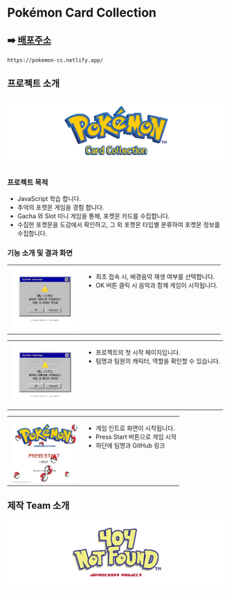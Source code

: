 # Pokémon Card Collection

## ➡️ [배포주소](https://pokemon-cc.netlify.app/)

```bash
https://pokemon-cc.netlify.app/
```

## 프로젝트 소개

![팀로고](/public/readme/gamelogo.png)

### 프로젝트 목적

- JavaScript 학습 합니다.
- 추억의 포켓몬 게임을 경험 합니다.
- Gacha 와 Slot 미니 게임을 통해, 포켓몬 카드를 수집합니다.
- 수집한 포켓몬을 도감에서 확인하고, 그 외 포켓몬 타입별 분류하여 포켓몬 정보를 수집합니다.

### 기능 소개 및 결과 화면

<table>
  <tr>
    <td width="160" align="center" valign="top">
      <img src="/public/readme/game1.jpg" width="150" /><br />
    </td>
    <td valign="top">
      <ul>
        <li>최초 접속 시, 배경음악 재생 여부를 선택합니다.</li>
        <li>OK 버튼 클릭 시 음악과 함께 게임이 시작됩니다.</li>
      </ul>
    </td>
  </tr>
</table>
<table>
  <tr>
    <td width="160" align="center" valign="top">
      <img src="/public/readme/game2.webp" width="150" /><br />
    </td>
    <td valign="top">
      <ul>
        <li>프로젝트의 첫 시작 페이지입니다.</li>
        <li>팀명과 팀원의 캐릭터, 역할을 확인할 수 있습니다.</li>
      </ul>
    </td>
  </tr>
</table>

<table>
  <tr>
    <td width="160" align="center" valign="top">
      <img src="/public/readme/game3.webp" width="150" /><br />
    </td>
    <td valign="top">
      <ul>
        <li>게임 인트로 화면이 시작됩니다.</li>
        <li>Press Start 버튼으로 게임 시작</li>
        <li>하단에 팀명과 GitHub 링크</li>
      </ul>
    </td>
  </tr>
</table>

## 제작 Team 소개

![팀로고](/public/readme/teamlogo.png)
